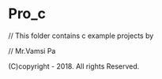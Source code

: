 # Pro_c


// This folder contains c example projects by

// Mr.Vamsi Pa

(C)copyright - 2018. All rights Reserved.
